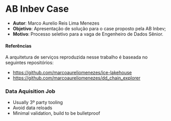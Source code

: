 # AB Inbev Case

- **Autor**: Marco Aurelio Reis Lima Menezes
- **Objetivo**: Apresentação de solução para o case proposto pela AB Inbev;
- **Motivo**: Processo seletivo para a vaga de Engenheiro de Dados Sênior.





#### Referências

A arquitetura de serviços reproduzida nesse trabalho é baseada no seguintes repositórios:

- https://github.com/marcoaureliomenezes/ice-lakehouse
- https://github.com/marcoaureliomenezes/dd_chain_explorer


### Data Aquisition Job

- Usually 3º party tooling
- Avoid data reloads
- Minimal validation, build to be bulletproof